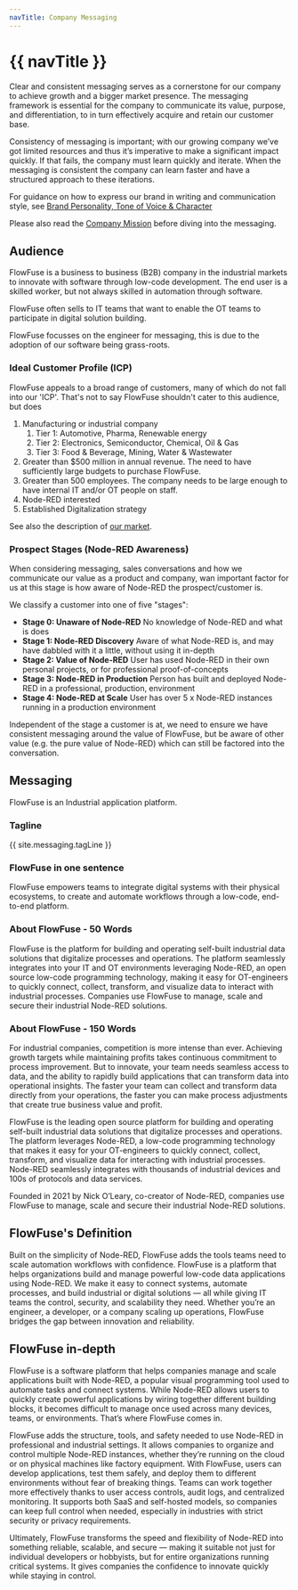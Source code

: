 ```yaml
---
navTitle: Company Messaging
---
```


# {{ navTitle }}

Clear and consistent messaging serves as a cornerstone for our company to
achieve growth and a bigger market presence. The messaging framework is
essential for the company to communicate its value, purpose, and
differentiation, to in turn effectively acquire and retain our customer base.

Consistency of messaging is important; with our growing company we’ve got
limited resources and thus it’s imperative to make a significant impact quickly.
If that fails, the company must learn quickly and iterate. When the messaging is
consistent the company can learn faster and have a structured approach to these
iterations.

For guidance on how to express our brand in writing and communication style, see
[Brand Personality, Tone of Voice & Character](/handbook/customer/marketing/brand-voice/)

Please also read the
[Company Mission](/handbook/company/strategy/#flowfuse%27s-mission) before
diving into the messaging.

## Audience

FlowFuse is a business to business (B2B) company in the industrial markets to
innovate with software through low-code development. The end user is a skilled
worker, but not always skilled in automation through software.

FlowFuse often sells to IT teams that want to enable the OT teams to participate
in digital solution building.

FlowFuse focusses on the engineer for messaging, this is due to the adoption of
our software being grass-roots.

### Ideal Customer Profile (ICP)

FlowFuse appeals to a broad range of customers, many of which do not fall into
our 'ICP'. That's not to say FlowFuse shouldn't cater to this audience, but does

1. Manufacturing or industrial company
   1. Tier 1: Automotive, Pharma, Renewable energy
   1. Tier 2: Electronics, Semiconductor, Chemical, Oil & Gas
   1. Tier 3: Food & Beverage, Mining, Water & Wastewater
1. Greater than $500 million in annual revenue. The need to have sufficiently
   large budgets to purchase FlowFuse.
1. Greater than 500 employees. The company needs to be large enough to have
   internal IT and/or OT people on staff.
1. Node-RED interested
1. Established Digitalization strategy

See also the description of
[our market](/handbook/company/strategy/#the-market).

### Prospect Stages (Node-RED Awareness)

When considering messaging, sales conversations and how we communicate our value
as a product and company, wan important factor for us at this stage is how aware
of Node-RED the prospect/customer is.

We classify a customer into one of five "stages":

- **Stage 0: Unaware of Node-RED** No knowledge of Node-RED and what is does
- **Stage 1: Node-RED Discovery** Aware of what Node-RED is, and may have
  dabbled with it a little, without using it in-depth
- **Stage 2: Value of Node-RED** User has used Node-RED in their own personal
  projects, or for professional proof-of-concepts
- **Stage 3: Node-RED in Production** Person has built and deployed Node-RED in
  a professional, production, environment
- **Stage 4: Node-RED at Scale** User has over 5 x Node-RED instances running in
  a production environment

Independent of the stage a customer is at, we need to ensure we have consistent
messaging around the value of FlowFuse, but be aware of other value (e.g. the
pure value of Node-RED) which can still be factored into the conversation.

## Messaging

FlowFuse is an Industrial application platform.

### Tagline

{{ site.messaging.tagLine }}

### FlowFuse in one sentence

FlowFuse empowers teams to integrate digital systems with their physical
ecosystems, to create and automate workflows through a low-code, end-to-end
platform.

### About FlowFuse - 50 Words

FlowFuse is the platform for building and operating self-built industrial data
solutions that digitalize processes and operations. The platform seamlessly
integrates into your IT and OT environments leveraging Node-RED, an open source
low-code programming technology, making it easy for OT-engineers to quickly
connect, collect, transform, and visualize data to interact with industrial
processes. Companies use FlowFuse to manage, scale and secure their industrial
Node-RED solutions.

### About FlowFuse - 150 Words

For industrial companies, competition is more intense than ever. Achieving
growth targets while maintaining profits takes continuous commitment to process
improvement. But to innovate, your team needs seamless access to data, and the
ability to rapidly build applications that can transform data into operational
insights. The faster your team can collect and transform data directly from your
operations, the faster you can make process adjustments that create true
business value and profit.

FlowFuse is the leading open source platform for building and operating
self-built industrial data solutions that digitalize processes and operations.
The platform leverages Node-RED, a low-code programming technology that makes it
easy for your OT-engineers to quickly connect, collect, transform, and visualize
data for interacting with industrial processes. Node-RED seamlessly integrates
with thousands of industrial devices and 100s of protocols and data services.

Founded in 2021 by Nick O’Leary, co-creator of Node-RED, companies use FlowFuse
to manage, scale and secure their industrial Node-RED solutions.

## FlowFuse's Definition

Built on the simplicity of Node-RED, FlowFuse adds the tools teams need to scale
automation workflows with confidence. FlowFuse is a platform that helps
organizations build and manage powerful low-code data applications using
Node-RED. We make it easy to connect systems, automate processes, and build
industrial or digital solutions — all while giving IT teams the control,
security, and scalability they need. Whether you’re an engineer, a developer, or
a company scaling up operations, FlowFuse bridges the gap between innovation and
reliability.

## FlowFuse in-depth

FlowFuse is a software platform that helps companies manage and scale
applications built with Node-RED, a popular visual programming tool used to
automate tasks and connect systems. While Node-RED allows users to quickly
create powerful applications by wiring together different building blocks, it
becomes difficult to manage once used across many devices, teams, or
environments. That’s where FlowFuse comes in.

FlowFuse adds the structure, tools, and safety needed to use Node-RED in
professional and industrial settings. It allows companies to organize and
control multiple Node-RED instances, whether they’re running on the cloud or on
physical machines like factory equipment. With FlowFuse, users can develop
applications, test them safely, and deploy them to different environments
without fear of breaking things. Teams can work together more effectively thanks
to user access controls, audit logs, and centralized monitoring. It supports
both SaaS and self-hosted models, so companies can keep full control when
needed, especially in industries with strict security or privacy requirements.

Ultimately, FlowFuse transforms the speed and flexibility of Node-RED into
something reliable, scalable, and secure — making it suitable not just for
individual developers or hobbyists, but for entire organizations running
critical systems. It gives companies the confidence to innovate quickly while
staying in control.
